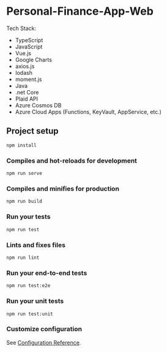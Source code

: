 # Personal-Finance-App-Web

Tech Stack:

- TypeScript
- JavaScript
- Vue.js
- Google Charts
- axios.js
- lodash
- moment.js
- Java
- .net Core
- Plaid API
- Azure Cosmos DB
- Azure Cloud Apps (Functions, KeyVault, AppService, etc.)

## Project setup
```
npm install
```

### Compiles and hot-reloads for development
```
npm run serve
```

### Compiles and minifies for production
```
npm run build
```

### Run your tests
```
npm run test
```

### Lints and fixes files
```
npm run lint
```

### Run your end-to-end tests
```
npm run test:e2e
```

### Run your unit tests
```
npm run test:unit
```

### Customize configuration
See [Configuration Reference](https://cli.vuejs.org/config/).
